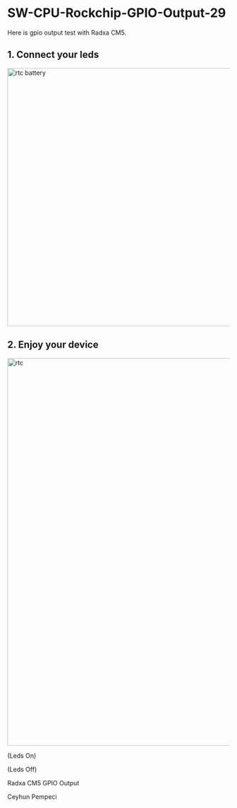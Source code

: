 # SW-CPU-Rockchip-GPIO-Output-29

Here is gpio output test with Radxa CM5.

## 1. Connect your leds

<img width="585" alt="rtc battery" src="https://github.com/user-attachments/assets/c0233bac-d135-4fc3-8902-7cb0a47fd91f" />

## 2. Enjoy your device

<img width="878" alt="rtc" src="https://github.com/user-attachments/assets/b766f496-fa91-4e3f-8afa-91b8ba177f74" />

(Leds On)


(Leds Off)

Radxa CM5 GPIO Output

Ceyhun Pempeci
